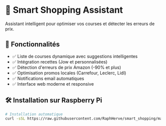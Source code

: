 # 🛒 Smart Shopping Assistant

Assistant intelligent pour optimiser vos courses et détecter les erreurs de prix.

## 🚀 Fonctionnalités

- ✅ Liste de courses dynamique avec suggestions intelligentes
- ✅ Intégration recettes (Jow et personnalisées)  
- ✅ Détection d'erreurs de prix Amazon (-90% et plus)
- ✅ Optimisation promos locales (Carrefour, Leclerc, Lidl)
- ✅ Notifications email automatiques
- ✅ Interface web moderne et responsive

## 🛠️ Installation sur Raspberry Pi

```bash
# Installation automatique
curl -sSL https://raw.githubusercontent.com/RaphHerve/smart_shopping/main/install.sh | bash
